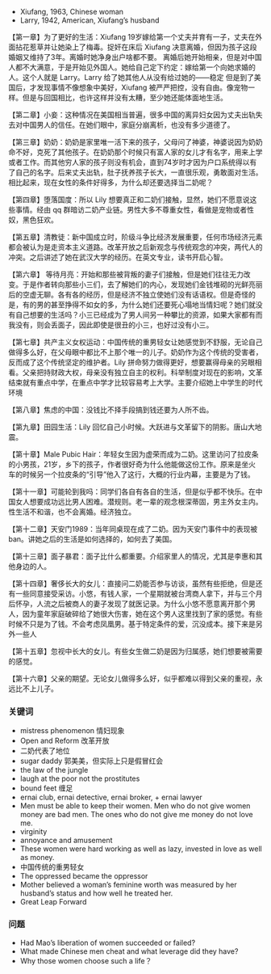 + Xiufang, 1963, Chinese woman
+ Larry, 1942, American, Xiufang’s husband


【第一章】为了更好的生活：Xiufang 19岁嫁给第一个丈夫并育有一子，丈夫在外面拈花惹草并让她染上了梅毒。捉奸在床后 Xiufang 决意离婚，但因为孩子这段婚姻又维持了3年。离婚时她净身出户啥都不要。 离婚后她开始相亲，但是对中国人都不大满意，于是开始见外国人。她给自己定下约定：嫁给第一个向她求婚的人。这个人就是 Larry。Larry 给了她其他人从没有给过她的——稳定 但是到了美国后，才发现事情不像想象中美好，Xiufang 被严严把控，没有自由。像宠物一样。但是与回国相比，也许这样并没有太糟，至少她还能体面地生活。

【第二章】小妾：这种情况在美国相当普遍，很多中国的离异妇女因为丈夫出轨失去对中国男人的信任。在她们眼中，家庭分崩离析，也没有多少道德了。

【第三章】奶奶：奶奶是家里唯一活下来的孩子，父母问了神婆，神婆说因为奶奶命不好，克死了其他孩子。在奶奶那个时候只有富人家的女儿才有名字，用来上学或者工作。而其他穷人家的孩子则没有机会，直到74岁时才因为户口系统得以有了自己的名字。后来丈夫出轨，肚子抚养孩子长大，一直很乐观，勇敢面对生活。相比起来，现在女性的条件好得多，为什么却还要选择当二奶呢？

【第四章】堕落国度：所以 Lily 想要真正和二奶们接触，显然，她们不愿意说这些事情。经由 qq 群暗访二奶产业链。男性大多不尊重女性，看做是宠物或者性奴，黑色狂欢。

【第五章】清教徒：新中国成立时，阶级斗争比经济发展重要，任何市场经济元素都会被认为是走资本主义道路。改革开放之后新观念与传统观念的冲突，两代人的冲突。之后讲述了她在武汉大学的经历。在英文专业，读书开启心智。

【第六章】 等待月亮：开始和那些被背叛的妻子们接触，但是她们往往无力改变。于是作者转向那些小三们，去了解她们的内心，发现她们金钱堆砌的光鲜亮丽后的空虚无聊。各有各的经历，但是经济不独立使她们没有话语权。但是奇怪的是，有的男的甚至挣得不如女的多，为什么她们还要死心塌地当情妇呢？她们就没有自己想要的生活吗？小三已经成为了男人间另一种攀比的资源，如果大家都有而我没有，则会丢面子，因此即使是很丑的小三，也好过没有小三。

【第七章】共产主义女权运动：中国传统的重男轻女让她感觉到不舒服，无论自己做得多么好，在父母眼中都比不上那个唯一的儿子。奶奶作为这个传统的受害者，反而成了这个传统坚定的维护者。Lily 拼命努力做得更好，想要赢得母亲的另眼相看。父亲把持财政大权，母亲没有独立自主的权利。科举制度对现在的影响，文革结束就有重点中学，在重点中学才比较容易考上大学。主要介绍她上中学生的时代环境

【第八章】焦虑的中国：没钱比不择手段搞到钱还要为人所不齿。

【第九章】田园生活：Lily 回忆自己小时候。大跃进与文革留下的阴影。唐山大地震。

【第十章】Male Pubic Hair：年轻女生因为虚荣而成为二奶。这里访问了拉皮条的小男孩，21岁，乡下的孩子，作者很好奇为什么他能做这份工作。原来是坐火车的时候另一个拉皮条的“引导”他入了这行，大概的行业内幕，主要是为了钱。

【第十一章】可能轮到我吗：同学们各自有各自的生活，但是似乎都不快乐。在中国女人想要成功远比男人困难。潜规则。老一辈的观念根深蒂固，男主外女主内。性生活不和谐，也不会离婚。经济独立。

【第十二章】天安门1989：当年同桌现在成了二奶。因为天安门事件中的表现被 ban。讲她之后的生活是如何选择的，如何去了美国。

【第十三章】面子暴君：面子比什么都重要。介绍家里人的情况，尤其是李惠和其他身边的人。

【第十四章】奢侈长大的女儿：直接问二奶能否参与访谈，虽然有些拒绝，但是还有一些同意接受采访。小悠，有钱人家，一个星期就被台湾商人拿下，并与三个月后怀孕，人流之后被商人的妻子发现了就医记录。为什么小悠不愿意离开那个男人，因为童年家庭破碎给了她很大伤害，她在这个男人这里找到了家的感觉。有些时候不只是为了钱。不会考虑凤凰男。基于特定条件的爱，沉没成本。接下来是另外一些人

【第十五章】忽视中长大的女儿。有些女生做二奶是因为归属感，她们想要被需要的感觉。

【第十六章】父亲的期望。无论女儿做得多么好，似乎都难以得到父亲的重视，永远比不上儿子。



### 关键词

+ mistress phenomenon 情妇现象
+ Open and Reform 改革开放
+ 二奶代表了地位
+ sugar daddy 郭美美，但实际上只是假冒红会
+ the law of the jungle
+ laugh at the poor not the prostitutes
+ bound feet 缠足
+ ernai club, ernai detective, ernai broker, + ernai lawyer
+ Men must be able to keep their women. Men who do not give women money are bad men. The ones who do not give me money do not love me.
+ virginity
+ annoyance and amusement
+ These women were hard working as well as lazy, invested in love as well as money.
+ 中国传统的重男轻女
+ The oppressed became the oppressor
+ Mother believed a woman’s feminine worth was measured by her husband’s status and how well he treated her.
+ Great Leap Forward

### 问题

+ Had Mao’s liberation of women succeeded or failed?
+ What made Chinese men cheat and what leverage did they have?
+ Why those women choose such a life？

